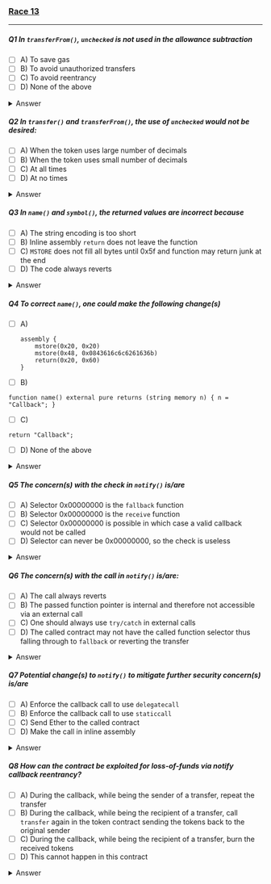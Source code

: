 ### [Race 13](https://ventral.digital/posts/2023/1/3/race-13-of-the-secureum-bootcamp-epoch)

---

##### Q1 In `transferFrom()`, `unchecked` is not used in the allowance subtraction
- [ ] A) To save gas 
- [ ] B) To avoid unauthorized transfers 
- [ ] C) To avoid reentrancy 
- [ ] D) None of the above
<details>
<summary>Answer</summary>
B
<p>
The way this question is asked is quite tricky. First of all, you have to correctly identify the line of code where the allowance subtraction happens (_allowed - amount_) and notice that unchecked is not being used there to be able to correctly interpret the question.<br>
Next, you should ask: What would happen if the _unchecked_ block was actually used? Then Solidity's overflow-checks would be omitted, which would mean less bytecode and therefore gas-savings. Therefore, not using _unchecked_ needs more gas, and answer A cannot be true.<br>
Solidity's overflow-checks will make the code revert if the _amount_ is larger than the _allowed_ value. This will ensure that callers are only able to send the amount that they were authorized to handle. Therefore if the _unchecked_ block would have been used and there is no other place that checks this, it would have enabled unauthorized transfers making answer B true.<br>
Whether an _unchecked_ block is used or not has nothing to do with reentrancy, therefore answer C is false.
</p>
</details> 

##### Q2 In `transfer()` and `transferFrom()`, the use of `unchecked` would not be desired:
- [ ] A) When the token uses large number of decimals 
- [ ] B) When the token uses small number of decimals 
- [ ] C) At all times 
- [ ] D) At no times
<details>
<summary>Answer</summary>
D
<p>
Originally, the correct answer was intended to be A with the following explanation from Leo: "Unchecked would be always desired if this operation can never overflow, and never desired if it can easily overflow. Neither case is true. The number of _decimals_ can influence that. The more decimals the token uses, the bigger one's balance is, in terms of tokens. Depending on how large _decimals_ is, it can lead to the case where overflow is possible in a legit use case. In this case, _unchecked_ could lead to bugs."<br>
This assumed though, that the operation can overflow, which it actually can't in the context of this contract since, as mentioned, by the code-comment "Cannot overflow because the sum of all user balances can't exceed the max uint256 value." thanks to the __mint()_ function's _totalSupply_ increase not being in an _unchecked_ block.<br>
Although the use of large decimals doesn't negatively impact the token's own logic, it should still be mentioned that it might cause issues for other contracts that would like to integrate the tokens. An example for this would be the multiplication of two user's balances where, as per best practice, multiplication would happen before division (to avoid loss of precision) and might cause an overflow.
</p>
</details> 

##### Q3 In `name()` and `symbol()`, the returned values are incorrect because 
- [ ] A) The string encoding is too short 
- [ ] B) Inline assembly `return` does not leave the function 
- [ ] C) `MSTORE` does not fill all bytes until 0x5f and function may return junk at the end 
- [ ] D) The code always reverts
<details>
<summary>Answer</summary>
C
<p>
The first MSTORE writes a static 0x20 (32 in decimal) to the first memory slot. This is done since the RETURNed value is expected to be ABI-encoded and the encoding of dynamic types such as string is an offset that points to where the actual string in the return data starts. Since there's no other data being returned, it simply points to the next 32-byte slot starting at address 0x20.<br>
The second MSTORE actually writes two things at the same time: The string length and the actual string contents. Strings always consist of these two parts and it's important to remember that the length is right-aligned (like all numbers in memory) in the first slot, while the string's content is left-aligned (like all strings and dynamic byte-arrays in memory) in the following slots.<br>
Also, remember that MSTORE always writes 32 bytes of data starting at the specified address even when the data you specified is shorter than 32 bytes. In such cases, the data will be left-padded to automatically right-align it like a number. Both functions make use of this fact by not starting at 0x20 but instead increasing the address by the length of the string. That way the first byte of the string in the code will end up at the last byte of the slot while the following bytes are moved to the beginning of the next slot.<br>
While this seems like an elegant approach, the problem now is that only the first few bytes (the string contents) of the third slot have been written to. All of the following bytes are simply assumed to be zero-values although they might contain junk which could cause issues for the receiver of the returned data. In this specific case, the code accesses the memory area where Solidity stores the "free memory pointer". This value is returned as part of the string, which is basically junk.<br>
Finally, the RETURN operation in inline assembly not only leaves the function, but stops the execution of the transaction. It's is told to return 0x60 (3x32) bytes starting at offset 0x0, effectively returning all of the memory slots that had been written to:
</p>
</details>

##### Q4 To correct `name()`, one could make the following change(s)
- [ ] A)
    ```
    assembly {           
	    mstore(0x20, 0x20)           
	    mstore(0x48, 0x0843616c6c6261636b)           
	    return(0x20, 0x60)        
	}
	```
- [ ] B)
```
function name() external pure returns (string memory n) { n = "Callback"; }
```
- [ ] C)
```
return "Callback";
```
- [ ] D) None of the above
<details>
<summary>Answer</summary>
A,B,C
<p>
Answer A moves the memory used for the return value by one 32-byte slot "to the right". This way the string won't end up sharing its space with where Solidity stores the "free memory pointer" and no junk will be returned anymore, at least in this specific case. It still clashes with other reserved memory areas of Solidity, but since they are zero in this case it doesn't matter. The fact that reserved memory areas are used also is no problem as long as control is never returned back to Solidity, as is the case here thanks to the use of RETURN.<br>
Answers B and C are basically equivalent and represent the usual ways one would do it in Solidity.
</p>
</details>

##### Q5 The concern(s) with the check in `notify()` is/are
- [ ] A) Selector 0x00000000 is the `fallback` function 
- [ ] B) Selector 0x00000000 is the `receive` function 
- [ ] C) Selector 0x00000000 is possible in which case a valid callback would not be called 
- [ ] D) Selector can never be 0x00000000, so the check is useless
<details>
<summary>Answer</summary>
C
<p>
A and B are simply not true, as _fallback_ and _receive_ don't have selectors. Rather, they are called when no function with the requested selector was implemented in the called contract.<br>
Answer C is regarding the possibility that, although unlikely, a normal external function could end up having 0x00000000 as function selector. In such a case, Solidity will revert (thinking that the variable was not properly initialized) when attempting to call said callback. Therefore a valid callback would not be called.
</p>
</details>

##### Q6 The concern(s) with the call in `notify()` is/are:
- [ ] A) The call always reverts 
- [ ] B) The passed function pointer is internal and therefore not accessible via an external call 
- [ ] C) One should always use `try/catch` in external calls 
- [ ] D) The called contract may not have the called function selector thus falling through to `fallback` or reverting the transfer
<details>
<summary>Answer</summary>
D
<p>
The call should not revert in the success case.<br>
The function pointer is _external_, therefore it has an _address_ and a _selector_, which are used to make an external call.<br>
One doesn't need to always use _try/catch_, which is true especially when they want a failure to bubble up.<br>
There are no checks that the selector exists in the given address when a callback is registered. Therefore both the address and selector may be wrong when this external call is made.
</p>
</details>

##### Q7 Potential change(s) to `notify()` to mitigate further security concern(s) is/are
- [ ] A) Enforce the callback call to use `delegatecall` 
- [ ] B) Enforce the callback call to use `staticcall` 
- [ ] C) Send Ether to the called contract 
- [ ] D) Make the call in inline assembly
<details>
<summary>Answer</summary>
B
<p>
The use of _delegatecall_ would cause immediate exploits here.<br>
Enforcing _staticcall_ instead could prevent unseen potential issues, since it wouldn't allow any state changes from that call. Note that this could of course be different from the intended behavior.
</p>
</details>

##### Q8 How can the contract be exploited for loss-of-funds via notify callback reentrancy?
- [ ] A) During the callback, while being the sender of a transfer, repeat the transfer 
- [ ] B) During the callback, while being the recipient of a transfer, call `transfer` again in the token contract sending the tokens back to the original sender 
- [ ] C) During the callback, while being the recipient of a transfer, burn the received tokens 
- [ ] D) This cannot happen in this contract
<details>
<summary>Answer</summary>
D
<p>
In order to exploit the contract via callback reentrancy, it would need to have an incompletely updated state when the callbacks are called. But the contract follows the checks-effects-interactions pattern and both the subtraction from the sender as well as the addition to the receiver's balance have already happened when the calls are made.
</p>
</details>